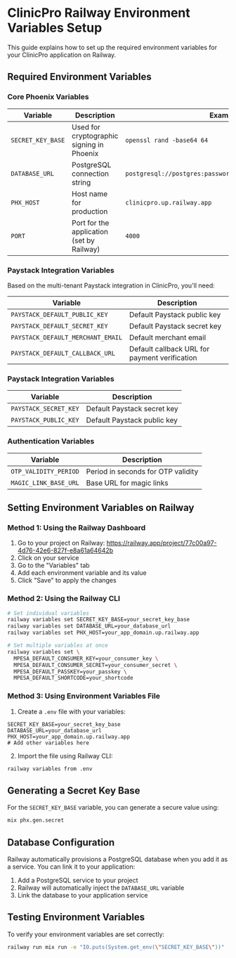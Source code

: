 # ClinicPro Railway Environment Variables Setup

This guide explains how to set up the required environment variables for your ClinicPro application on Railway.

## Required Environment Variables

### Core Phoenix Variables

| Variable | Description | Example |
|----------|-------------|---------|
| `SECRET_KEY_BASE` | Used for cryptographic signing in Phoenix | `openssl rand -base64 64` |
| `DATABASE_URL` | PostgreSQL connection string | `postgresql://postgres:password@localhost/clinicpro_prod` |
| `PHX_HOST` | Host name for production | `clinicpro.up.railway.app` |
| `PORT` | Port for the application (set by Railway) | `4000` |

### Paystack Integration Variables

Based on the multi-tenant Paystack integration in ClinicPro, you'll need:

| Variable | Description |
|----------|-------------|
| `PAYSTACK_DEFAULT_PUBLIC_KEY` | Default Paystack public key |
| `PAYSTACK_DEFAULT_SECRET_KEY` | Default Paystack secret key |
| `PAYSTACK_DEFAULT_MERCHANT_EMAIL` | Default merchant email |
| `PAYSTACK_DEFAULT_CALLBACK_URL` | Default callback URL for payment verification |

### Paystack Integration Variables

| Variable | Description |
|----------|-------------|
| `PAYSTACK_SECRET_KEY` | Default Paystack secret key |
| `PAYSTACK_PUBLIC_KEY` | Default Paystack public key |

### Authentication Variables

| Variable | Description |
|----------|-------------|
| `OTP_VALIDITY_PERIOD` | Period in seconds for OTP validity |
| `MAGIC_LINK_BASE_URL` | Base URL for magic links |

## Setting Environment Variables on Railway

### Method 1: Using the Railway Dashboard

1. Go to your project on Railway: https://railway.app/project/77c00a97-4d76-42e6-827f-e8a61a64642b
2. Click on your service
3. Go to the "Variables" tab
4. Add each environment variable and its value
5. Click "Save" to apply the changes

### Method 2: Using the Railway CLI

```bash
# Set individual variables
railway variables set SECRET_KEY_BASE=your_secret_key_base
railway variables set DATABASE_URL=your_database_url
railway variables set PHX_HOST=your_app_domain.up.railway.app

# Set multiple variables at once
railway variables set \
  MPESA_DEFAULT_CONSUMER_KEY=your_consumer_key \
  MPESA_DEFAULT_CONSUMER_SECRET=your_consumer_secret \
  MPESA_DEFAULT_PASSKEY=your_passkey \
  MPESA_DEFAULT_SHORTCODE=your_shortcode
```

### Method 3: Using Environment Variables File

1. Create a `.env` file with your variables:

```
SECRET_KEY_BASE=your_secret_key_base
DATABASE_URL=your_database_url
PHX_HOST=your_app_domain.up.railway.app
# Add other variables here
```

2. Import the file using Railway CLI:

```bash
railway variables from .env
```

## Generating a Secret Key Base

For the `SECRET_KEY_BASE` variable, you can generate a secure value using:

```bash
mix phx.gen.secret
```

## Database Configuration

Railway automatically provisions a PostgreSQL database when you add it as a service. You can link it to your application:

1. Add a PostgreSQL service to your project
2. Railway will automatically inject the `DATABASE_URL` variable
3. Link the database to your application service

## Testing Environment Variables

To verify your environment variables are set correctly:

```bash
railway run mix run -e "IO.puts(System.get_env(\"SECRET_KEY_BASE\"))"
```


